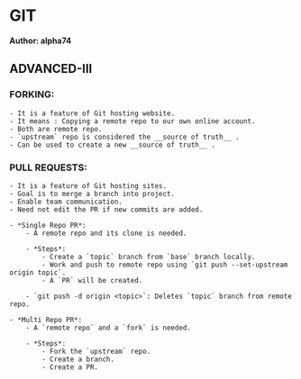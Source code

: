 # GIT
__Author: alpha74__

## ADVANCED-III

### FORKING:
	- It is a feature of Git hosting website.
	- It means : Copying a remote repo to our own online account.
	- Both are remote repo.
	- `upstream` repo is considered the __source of truth__ .
	- Can be used to create a new __source of truth__ .
	
	
### PULL REQUESTS:
	- It is a feature of Git hosting sites.
	- Goal is to merge a branch into project.
	- Enable team communication.
	- Need not edit the PR if new commits are added.
	
	- *Single Repo PR*:
		- A remote repo and its clone is needed.
		
		- *Steps*:
			- Create a `topic` branch from `base` branch locally.
			- Work and push to remote repo using `git push --set-upstream origin topic`.
			- A `PR` will be created.
		
		- `git push -d origin <topic>`: Deletes `topic` branch from remote repo.

	- *Multi Repo PR*:
		- A `remote repo` and a `fork` is needed.
		
		- *Steps*:
			- Fork the `upstream` repo.
			- Create a branch.
			- Create a PR.
